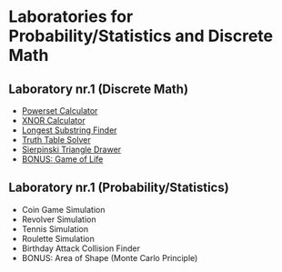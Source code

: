 # Laboratories for Probability/Statistics and Discrete Math

## Laboratory nr.1 (Discrete Math)
  - [Powerset Calculator](https://github.com/lemoentjiez/Labs/blob/main/LabMD_1/powerset.py)
  - [XNOR Calculator](https://github.com/lemoentjiez/Labs/blob/main/LabMD_1/xnor.py)
  - [Longest Substring Finder](https://github.com/lemoentjiez/Labs/blob/main/LabMD_1/longest_substring.py)
  - [Truth Table Solver](https://github.com/lemoentjiez/Labs/blob/main/LabMD_1/truth_table.py)
  - [Sierpinski Triangle Drawer](https://github.com/lemoentjiez/Labs/blob/main/LabMD_1/sierpinski.py)
  - [BONUS: Game of Life](https://github.com/lemoentjiez/Labs/blob/main/LabMD_1/game_of_life.py)
  
  
## Laboratory nr.1 (Probability/Statistics)
  - Coin Game Simulation
  - Revolver Simulation
  - Tennis Simulation
  - Roulette Simulation
  - Birthday Attack Collision Finder
  - BONUS: Area of Shape (Monte Carlo Principle)
